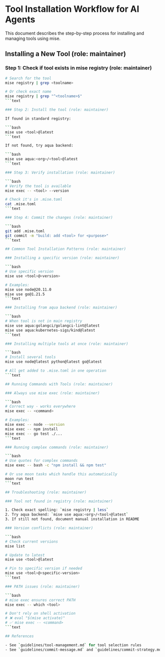 # Tool Installation Workflow for AI Agents

This document describes the step-by-step process for installing and managing tools using mise.

## Installing a New Tool (role: maintainer)

### Step 1: Check if tool exists in mise registry (role: maintainer)

````bash
# Search for the tool
mise registry | grep <toolname>

# Or check exact name
mise registry | grep "^<toolname>$"
```text

### Step 2: Install the tool (role: maintainer)

If found in standard registry:

```bash
mise use <tool>@latest
```text

If not found, try aqua backend:

```bash
mise use aqua:<org>/<tool>@latest
```text

### Step 3: Verify installation (role: maintainer)

```bash
# Verify the tool is available
mise exec -- <tool> --version

# Check it's in .mise.toml
cat .mise.toml
```text

### Step 4: Commit the changes (role: maintainer)

```bash
git add .mise.toml
git commit -m "build: add <tool> for <purpose>"
```text

## Common Tool Installation Patterns (role: maintainer)

### Installing a specific version (role: maintainer)

```bash
# Use specific version
mise use <tool>@<version>

# Examples:
mise use node@20.11.0
mise use go@1.21.5
```text

### Installing from aqua backend (role: maintainer)

```bash
# When tool is not in main registry
mise use aqua:golangci/golangci-lint@latest
mise use aqua:kubernetes-sigs/kind@latest
```text

### Installing multiple tools at once (role: maintainer)

```bash
# Install several tools
mise use node@latest python@latest go@latest

# All get added to .mise.toml in one operation
```text

## Running Commands with Tools (role: maintainer)

### Always use mise exec (role: maintainer)

```bash
# Correct way - works everywhere
mise exec -- <command>

# Examples:
mise exec -- node --version
mise exec -- npm install
mise exec -- go test ./...
```text

### Running complex commands (role: maintainer)

```bash
# Use quotes for complex commands
mise exec -- bash -c "npm install && npm test"

# Or use moon tasks which handle this automatically
moon run test
```text

## Troubleshooting (role: maintainer)

### Tool not found in registry (role: maintainer)

1. Check exact spelling: `mise registry | less`
2. Try aqua backend: `mise use aqua:<org>/<tool>@latest`
3. If still not found, document manual installation in README

### Version conflicts (role: maintainer)

```bash
# Check current versions
mise list

# Update to latest
mise use <tool>@latest

# Pin to specific version if needed
mise use <tool>@<specific-version>
```text

### PATH issues (role: maintainer)

```bash
# mise exec ensures correct PATH
mise exec -- which <tool>

# Don't rely on shell activation
# ❌ eval "$(mise activate)"
# ✅ mise exec -- <command>
```text

## References

- See `guidelines/tool-management.md` for tool selection rules
- See `guidelines/commit-message.md` and `guidelines/commit-strategy.md` for commit conventions
````
